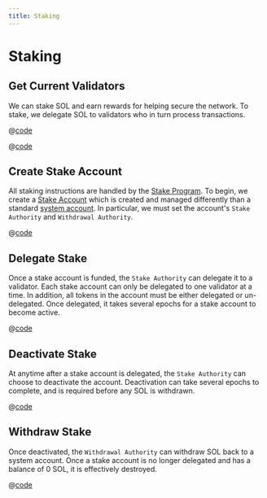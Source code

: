 ```yaml
---
title: Staking
---
```


# Staking



## Get Current Validators

We can stake SOL and earn rewards for helping secure the network. To stake, we delegate SOL to validators who in turn process transactions.

<CodeGroup>
  <CodeGroupItem title="TS" active>

@[code](@/code/staking/get-current-validators/get-current-validators.en.ts)

  </CodeGroupItem>
  <CodeGroupItem title="CLI">

@[code](@/code/staking/get-current-validators/get-current-validators.en.sh)

  </CodeGroupItem>
</CodeGroup>

## Create Stake Account

All staking instructions are handled by the [Stake Program](https://docs.solana.com/developing/runtime-facilities/programs#stake-program). To begin, we create a [Stake Account](https://docs.solana.com/staking/stake-accounts) which is created and managed differently than a standard [system account](accounts.md#create-a-system-account). In particular, we must set the account's `Stake Authority` and `Withdrawal Authority`.

<CodeGroup>
  <CodeGroupItem title="TS" active>

@[code](@/code/staking/create-stake-account/create-stake-account.en.ts)

  </CodeGroupItem>
</CodeGroup>

## Delegate Stake

Once a stake account is funded, the `Stake Authority` can delegate it to a validator. Each stake account can only be delegated to one validator at a time. In addition, all tokens in the account must be either delegated or un-delegated. Once delegated, it takes several epochs for a stake account to become active.

<CodeGroup>
  <CodeGroupItem title="TS" active>

@[code](@/code/staking/delegate-stake/delegate-stake.en.ts)

  </CodeGroupItem>
</CodeGroup>

## Deactivate Stake

At anytime after a stake account is delegated, the `Stake Authority` can choose to deactivate the account. Deactivation can take several epochs to complete, and is required before any SOL is withdrawn.

<CodeGroup>
  <CodeGroupItem title="TS" active>

@[code](@/code/staking/deactivate-stake/deactivate-stake.en.ts)

  </CodeGroupItem>
</CodeGroup>

## Withdraw Stake

Once deactivated, the `Withdrawal Authority` can withdraw SOL back to a system account. Once a stake account is no longer delegated and has a balance of 0 SOL, it is effectively destroyed.

<CodeGroup>
  <CodeGroupItem title="TS" active>

@[code](@/code/staking/withdraw-stake/withdraw-stake.en.ts)

  </CodeGroupItem>
</CodeGroup>
